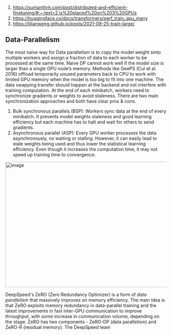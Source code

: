 1. https://sumanthrh.com/post/distributed-and-efficient-finetuning/#:~:text=2,is%20placed%20on%203%20GPUs
2. https://huggingface.co/docs/transformers/perf_train_gpu_many
3. https://lilianweng.github.io/posts/2021-09-25-train-large/

## Data-Parallelism

The most naive way for Data parallelism is to copy the model weight sinto multiple workers and assign a fraction of data to each worker to be processed at the same time. Naive DP cannot work well if the model size is larger than a single GPU node’s memory. Methods like GeePS (Cui et al. 2016) offload temporarily unused parameters back to CPU to work with limited GPU memory when the model is too big to fit into one machine. The data swapping transfer should happen at the backend and not interfere with training computation. At the end of each minibatch, workers need to synchronize gradients or weights to avoid staleness. There are two main synchronization approaches and both have clear pros & cons.

1. Bulk synchronous parallels (BSP): Workers sync data at the end of every minibatch. It prevents model weights staleness and good learning efficiency but each machine has to halt and wait for others to send gradients.
2. Asynchronous parallel (ASP): Every GPU worker processes the data asynchronously, no waiting or stalling. However, it can easily lead to stale weights being used and thus lower the statistical learning efficiency. Even though it increases the computation time, it may not speed up training time to convergence.


<img width="951" height="392" alt="image" src="https://github.com/user-attachments/assets/79661557-5ad3-437c-aeb8-5c8a04dfad78" />

DeepSpeed's ZeRO (Zero Redundancy Optimizer) is a form of _data parallelism_ that massively improves on memory efficiency. The main idea is that ZeRO exploits memory redundancy in data-parallel training and the latest improvements in fast inter-GPU communication to improve throughput, with some increase in communication volume, depending on the stage. ZeRO has two components - ZeRO-DP (data parallelism) and ZeRO-R (residual memory). The DeepSpeed team 
